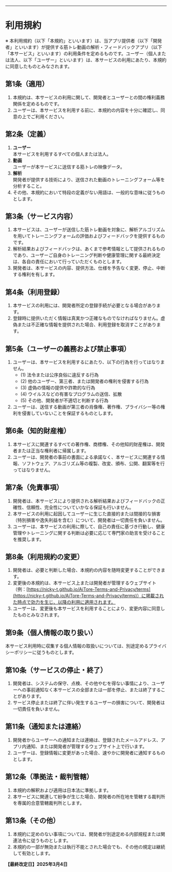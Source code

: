 
---

# 利用規約

※ 本利用規約（以下「本規約」といいます）は、当アプリ提供者（以下「開発者」といいます）が提供する筋トレ動画の解析・フィードバックアプリ（以下「本サービス」といいます）の利用条件を定めるものです。ユーザー（個人または法人、以下「ユーザー」といいます）は、本サービスの利用にあたり、本規約に同意したものとみなされます。

## 第1条（適用）
1. 本規約は、本サービスの利用に関して、開発者とユーザーとの間の権利義務関係を定めるものです。  
2. ユーザーは、本サービスを利用する前に、本規約の内容を十分に確認し、同意の上でご利用ください。

## 第2条（定義）
1. **ユーザー**  
   本サービスを利用するすべての個人または法人。  
2. **動画**  
   ユーザーが本サービスに送信する筋トレの映像データ。  
3. **解析**  
   開発者が提供する技術により、送信された動画のトレーニングフォーム等を分析すること。  
4. その他、本規約において特段の定義がない用語は、一般的な意味に従うものとします。

## 第3条（サービス内容）
1. 本サービスは、ユーザーが送信した筋トレ動画を対象に、解析アルゴリズムを用いてトレーニングフォームの評価およびフィードバックを提供するものです。  
2. 解析結果およびフィードバックは、あくまで参考情報として提供されるものであり、ユーザーご自身のトレーニング判断や健康管理に関する最終決定は、各自の責任において行っていただくものとします。  
3. 開発者は、本サービスの内容、提供方法、仕様を予告なく変更、停止、中断する権利を有します。

## 第4条（利用登録）
1. 本サービスの利用には、開発者所定の登録手続が必要となる場合があります。  
2. 登録時に提供いただく情報は真実かつ正確なものでなければなりません。虚偽または不正確な情報を提供された場合、利用登録を取消すことがあります。

## 第5条（ユーザーの義務および禁止事項）
1. ユーザーは、本サービスを利用するにあたり、以下の行為を行ってはなりません。  
   - (1) 法令または公序良俗に違反する行為  
   - (2) 他のユーザー、第三者、または開発者の権利を侵害する行為  
   - (3) 虚偽の情報の提供や詐欺的な行為  
   - (4) ウイルスなどの有害なプログラムの送信、拡散  
   - (5) その他、開発者が不適切と判断する行為
2. ユーザーは、送信する動画が第三者の肖像権、著作権、プライバシー等の権利を侵害していないことを保証するものとします。

## 第6条（知的財産権）
1. 本サービスに関連するすべての著作権、商標権、その他知的財産権は、開発者または正当な権利者に帰属します。  
2. ユーザーは、開発者の事前の書面による承諾なく、本サービスに関連する情報、ソフトウェア、アルゴリズム等の複製、改変、頒布、公開、翻案等を行ってはなりません。

## 第7条（免責事項）
1. 開発者は、本サービスにより提供される解析結果およびフィードバックの正確性、信頼性、完全性についていかなる保証も行いません。  
2. 本サービスの利用に起因してユーザーに生じた直接的または間接的な損害（特別損害や逸失利益を含む）について、開発者は一切責任を負いません。  
3. ユーザーは、本サービスの利用に際して、自己の責任に基づき行動し、健康管理やトレーニングに関する判断は必要に応じて専門家の助言を受けることを推奨します。

## 第8条（利用規約の変更）
1. 開発者は、必要と判断した場合、本規約の内容を随時変更することができます。  
2. 変更後の本規約は、本サービス上または開発者が管理するウェブサイト（例：[https://nicky-t.github.io/AiTore-Terms-and-Privacy/terms](https://nicky-t.github.io/AiTore-Terms-and-Privacy/terms)）に掲載された時点で効力を生じ、以降の利用に適用されます。  
3. ユーザーは、変更後も本サービスを利用することにより、変更内容に同意したものとみなされます。

## 第9条（個人情報の取り扱い）
本サービス利用時に収集する個人情報の取扱いについては、別途定めるプライバシーポリシーに従うものとします。

## 第10条（サービスの停止・終了）
1. 開発者は、システムの保守、点検、その他やむを得ない事情により、ユーザーへの事前通知なく本サービスの全部または一部を停止、または終了することがあります。  
2. サービス停止または終了に伴い発生するユーザーの損害について、開発者は一切責任を負いません。

## 第11条（通知または連絡）
1. 開発者からユーザーへの通知または連絡は、登録されたメールアドレス、アプリ内通知、または開発者が管理するウェブサイト上で行います。  
2. ユーザーは、登録情報に変更があった場合、速やかに開発者に通知するものとします。

## 第12条（準拠法・裁判管轄）
1. 本規約の解釈および適用は日本法に準拠します。  
2. 本サービスに関連して紛争が生じた場合、開発者の所在地を管轄する裁判所を専属的合意管轄裁判所とします。

## 第13条（その他）
1. 本規約に定めのない事項については、開発者が別途定める内部規程または関連法令に従うものとします。  
2. 本規約の一部が無効または執行不能とされた場合でも、その他の規定は継続して有効とします。

**【最終改定日】2025年3月4日**

